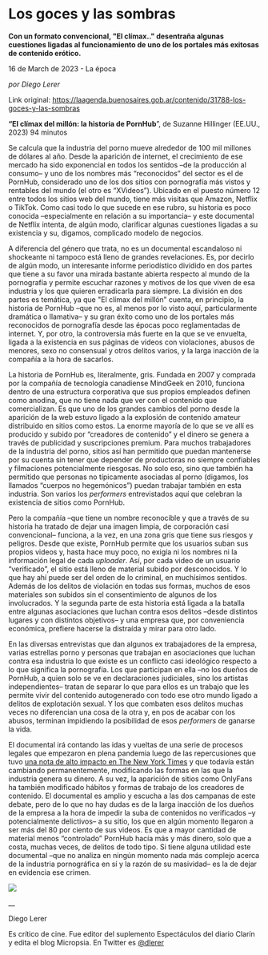# Los goces y las sombras

**Con un formato convencional, "El clímax.." desentraña algunas cuestiones ligadas al funcionamiento de uno de los portales más exitosas de contenido erótico.**

16 de March de 2023 - La época

_por Diego Lerer_

Link original: https://laagenda.buenosaires.gob.ar/contenido/31788-los-goces-y-las-sombras



**“El clímax del millón: la historia de PornHub**”, de Suzanne Hillinger (EE.UU., 2023) 94 minutos




Se calcula que la industria del porno mueve alrededor de 100 mil millones de dólares al año. Desde la aparición de internet, el crecimiento de ese mercado ha sido exponencial en todos los sentidos –de la producción al consumo– y uno de los nombres más “reconocidos” del sector es el de PornHub, considerado uno de los dos sitios con pornografía más vistos y rentables del mundo (el otro es “XVideos”). Ubicado en el puesto número 12 entre todos los sitios web del mundo, tiene más visitas que Amazon, Netflix o TikTok. Como casi todo lo que sucede en ese rubro, su historia es poco conocida –especialmente en relación a su importancia– y este documental de Netflix intenta, de algún modo, clarificar algunas cuestiones ligadas a su existencia y su, digamos, complicado modelo de negocios.




A diferencia del género que trata, no es un documental escandaloso ni shockeante ni tampoco está lleno de grandes revelaciones. Es, por decirlo de algún modo, un interesante informe periodístico dividido en dos partes que tiene a su favor una mirada bastante abierta respecto al mundo de la pornografía y permite escuchar razones y motivos de los que viven de esa industria y los que quieren erradicarla para siempre. La división en dos partes es temática, ya que "El clímax del millón” cuenta, en principio, la historia de PornHub –que no es, al menos por lo visto aquí, particularmente dramática o llamativa– y su gran éxito como uno de los portales más reconocidos de pornografía desde las épocas poco reglamentadas de internet. Y, por otro, la controversia más fuerte en la que se ve envuelta, ligada a la existencia en sus páginas de videos con violaciones, abusos de menores, sexo no consensual y otros delitos varios, y la larga inacción de la compañía a la hora de sacarlos.




La historia de PornHub es, literalmente, gris. Fundada en 2007 y comprada por la compañía de tecnología canadiense MindGeek en 2010, funciona dentro de una estructura corporativa que sus propios empleados definen como anodina, que no tiene nada que ver con el contenido que comercializan. Es que uno de los grandes cambios del porno desde la aparición de la web estuvo ligado a la explosión de contenido amateur distribuido en sitios como estos. La enorme mayoría de lo que se ve allí es producido y subido por “creadores de contenido” y el dinero se genera a través de publicidad y suscripciones premium. Para muchos trabajadores de la industria del porno, sitios así han permitido que puedan mantenerse por su cuenta sin tener que depender de productoras no siempre confiables y filmaciones potencialmente riesgosas. No solo eso, sino que también ha permitido que personas no típicamente asociadas al porno (digamos, los llamados “cuerpos no hegemónicos”) puedan trabajar también en esta industria. Son varios los *performers* entrevistados aquí que celebran la existencia de sitios como PornHub.




Pero la compañía –que tiene un nombre reconocible y que a través de su historia ha tratado de dejar una imagen limpia, de corporación casi convencional– funciona, a la vez, en una zona gris que tiene sus riesgos y peligros. Desde que existe, PornHub permite que los usuarios suban sus propios videos y, hasta hace muy poco, no exigía ni los nombres ni la información legal de cada *uploader*. Así, por cada video de un usuario “verificado”, el sitio está lleno de material subido por desconocidos. Y lo que hay ahí puede ser del orden de lo criminal, en muchísimos sentidos. Además de los delitos de violación en todas sus formas, muchos de esos materiales son subidos sin el consentimiento de algunos de los involucrados. Y la segunda parte de esta historia está ligada a la batalla entre algunas asociaciones que luchan contra esos delitos –desde distintos lugares y con distintos objetivos– y una empresa que, por conveniencia económica, prefiere hacerse la distraída y mirar para otro lado.




En las diversas entrevistas que dan algunos ex trabajadores de la empresa, varias estrellas porno y personas que trabajan en asociaciones que luchan contra esa industria lo que existe es un conflicto casi ideológico respecto a lo que significa la pornografía. Los que participan en ella –no los dueños de PornHub, a quien solo se ve en declaraciones judiciales, sino los artistas independientes– tratan de separar lo que para ellos es un trabajo que les permite vivir del contenido autogenerado con todo ese otro mundo ligado a delitos de explotación sexual. Y los que combaten esos delitos muchas veces no diferencian una cosa de la otra y, en pos de acabar con los abusos, terminan impidiendo la posibilidad de esos *performers* de ganarse la vida.




El documental irá contando las idas y vueltas de una serie de procesos legales que empezaron en plena pandemia luego de las repercusiones que tuvo [una nota de alto impacto en The New York Times](https://www.nytimes.com/2020/12/04/opinion/sunday/pornhub-rape-trafficking.html) y que todavía están cambiando permanentemente, modificando las formas en las que la industria genera su dinero. A su vez, la aparición de sitios como OnlyFans ha también modificado hábitos y formas de trabajo de los creadores de contenido. El documental es amplio y escucha a las dos campanas de este debate, pero de lo que no hay dudas es de la larga inacción de los dueños de la empresa a la hora de impedir la suba de contenidos no verificados –y potencialmente delictivos– a su sitio, los que en algún momento llegaron a ser más del 80 por ciento de sus videos. Es que a mayor cantidad de material menos “controlado” PornHub hacía más y más dinero, solo que a costa, muchas veces, de delitos de todo tipo. Si tiene alguna utilidad este documental –que no analiza en ningún momento nada más complejo acerca de la industria pornográfica en sí y la razón de su masividad– es la de dejar en evidencia ese crimen.




[![](https://img.youtube.com/vi/WTAay-4QUuY/0.jpg)](https://www.youtube.com/watch?v=WTAay-4QUuY)




\_\_




Diego Lerer




Es crítico de cine. Fue editor del suplemento Espectáculos del diario Clarín y edita el blog Micropsia. En Twitter es [@dlerer](https://twitter.com/dlerer)



